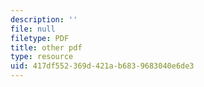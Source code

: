 ```yaml
---
description: ''
file: null
filetype: PDF
title: other pdf
type: resource
uid: 417df552-369d-421a-b683-9683040e6de3
---
```

